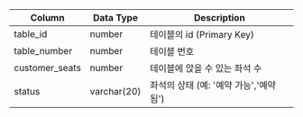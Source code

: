 |Column|Data Type|Description|
|-|-|-|
|table_id|number|테이블의 id (Primary Key)|
|table_number|number|테이블 번호|
|customer_seats|number|테이블에 앉을 수 있는 좌석 수|
|status|varchar(20)|좌석의 상태 (예: '예약 가능','예약됨')|